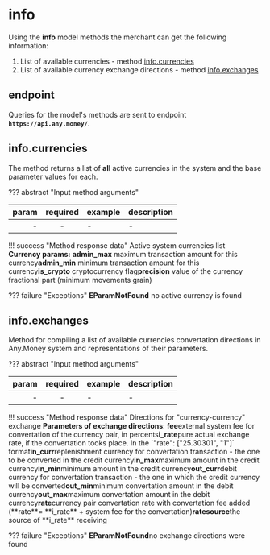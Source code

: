 # info

Using the **info** model methods the merchant can get the following information:

1. List of available currencies - method [info.currencies](info.md#info_currencies)
2. List of available currency exchange directions - method [info.exchanges](info.md#info_exchanges)

## endpoint

Queries for the model's methods are sent to endpoint **`https://api.any.money/`**.

## info.currencies

The method returns a list of **all** active currencies in the system and the base parameter values for each.

??? abstract "Input method arguments"

| param | required | example | description |
| ---: | :---: | :--- | :--- |
| - | - | - | - |

!!! success "Method response data" Active system currencies list  
**Currency params:** **admin\_max** maximum transaction amount for this currency**admin\_min** minimum transaction amount for this currency**is\_crypto** cryptocurrency flag**precision** value of the currency fractional part \(minimum movements grain\)

??? failure "Exceptions" **EParamNotFound** no active currency is found

## info.exchanges

Method for compiling a list of available currencies convertation directions in Any.Money system and representations of their parameters.

??? abstract "Input method arguments"

| param | required | example | description |
| ---: | :---: | :--- | :--- |
| - | - | - | - |

!!! success "Method response data" Directions for "currency-currency" exchange **Parameters of exchange directions**: **fee**external system fee for convertation of the currency pair, in percents**i\_rate**pure actual exchange rate, if the convertation tooks place. In the \`"rate": \["25.30301", "1"\]\` format**in\_curr**replenishment currency for convertation transaction - the one to be converted in the credit currency**in\_max**maximum amount in the credit currency**in\_min**minimum amount in the credit currency**out\_curr**debit currency for convertation transaction - the one in which the credit currency will be converted**out\_min**minimum convertation amount in the debit currency**out\_max**maximum convertation amount in the debit currency**rate**currency pair convertation rate with convertation fee added \(\*\*rate\*\*= \*\*i\_rate\*\* + system fee for the convertation\)**ratesource**the source of \*\*i\_rate\*\* receiving

??? failure "Exceptions" **EParamNotFound**no exchange directions were found

